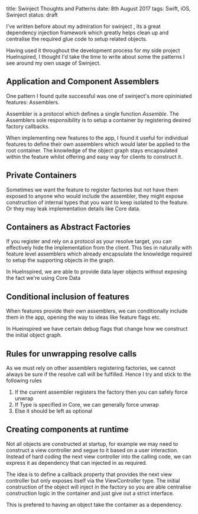 title: Swinject Thoughts and Patterns
date: 8th August 2017
tags: Swift, iOS, Swinject
status: draft 

I've written before about my admiration for swinject <INSERT HERE>, its a great dependency injection framework which
greatly helps clean up and centralise the required glue code to setup related objects.

Having used it throughout the development process for my side project HueInspired, I thought I'd take the time to
write about some the patterns I see around my own usage of Swinject.

## Application and Component Assemblers
One pattern I found quite successful was one of swinject's more opininiated features: Assemblers. 

Assembler is a protocol which defines a single function _Assemble_. The Assemblers sole responsibility
is to setup a container by registering desired factory callbacks.

When implementing new features to the app, I found it useful for individual features to define their own
assemblers which would later be applied to the root container. The knowledge of the object graph 
stays encapsulated within the feature whilst offering and easy way for clients to construct it.

## Private Containers

Sometimes we want the feature to register factories but not have them exposed to anyone who would 
include the assembler, they might expose construction of internal types that you want to keep isolated to the feature.
Or they may leak implementation details like Core data.

## Containers as Abstract Factories

If you register and rely on a protocol as your resolve target, you can effectively hide the implementation
from the client. This ties in naturally with feature level assemblers which already encapsulate the knowledge
required to setup the supporting objects in the graph.

In HueInspired, we are able to provide data layer objects without exposing the fact we're using Core Data

## Conditional inclusion of features
When features provide their own assemblers, we can conditionally include them in the app, opening the way
to ideas like feature flags etc.

In Hueinspired we have certain debug flags that change how we construct the initial object graph. 

## Rules for unwrapping resolve calls

As we must rely on other assemblers registering factories, we cannot always be sure if the resolve call will be fulfilled.
Hence I try and stick to the following rules

1. If the current assembler registers the factory then you can safely force unwrap
2. If Type is specified in Core, we can generally force unwrap
3. Else it should be left as optional

## Creating components at runtime

Not all objects are constructed at startup, for example we may need to construct a view controller and segue to it based on
a user interaction. Instead of hard coding the next view controller into the calling code, we can express it as dependency
that can injected in as required. 

The idea is to define a callback property that provides the next view controller but only exposes itself 
via the ViewController type. The initial construction of the object will inject in the factory so you are able centralise
construction logic in the container and just give out a strict interface.

This is prefered to having an object take the container as a dependency.



